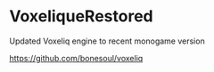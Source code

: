 # VoxeliqueRestored
Updated Voxeliq engine to recent monogame version

https://github.com/bonesoul/voxeliq

